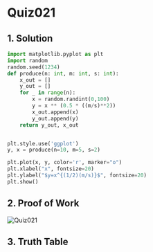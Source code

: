 # Quiz021

## 1. Solution
```.py
import matplotlib.pyplot as plt
import random
random.seed(1234)
def produce(n: int, m: int, s: int):
    x_out = []
    y_out = []
    for _ in range(n):
        x = random.randint(0,100)
        y = x ** (0.5 * ((m/s)**2))
        x_out.append(x)
        y_out.append(y)
    return y_out, x_out


plt.style.use('ggplot')
y, x = produce(n=10, m=5, s=2)

plt.plot(x, y, color='r', marker="o")
plt.xlabel("x", fontsize=20)
plt.ylabel("$y=x^{(1/2)(m/s)}$", fontsize=20)
plt.show()
```
## 2. Proof of Work
![Quiz021](https://github.com/AntGra25/unit2-CS24/assets/142757981/c733413d-9536-47f4-ad9f-2c2241955b8a)

## 3. Truth Table
